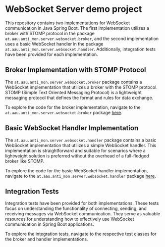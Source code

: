 # WebSocket Server demo project 

This repository contains two implementations for WebSocket communication in Java Spring Boot. The first implementation utilizes a broker with STOMP protocol in the package `at.aau.anti_mon.server.websocket.broker`, and the second implementation uses a basic WebSocket handler in the package `at.aau.anti_mon.server.websocket.handler`. Additionally, integration tests have been provided for each implementation.

## Broker Implementation with STOMP Protocol

The `at.aau.anti_mon.server.websocket.broker` package contains a WebSocket implementation that utilizes a broker with the STOMP protocol. STOMP (Simple Text Oriented Messaging Protocol) is a lightweight messaging protocol that defines the format and rules for data exchange. 

To explore the code for the broker implementation, navigate to the `at.aau.anti_mon.server.websocket.broker` package [here](./src/main/java/at/aau/anti_mon/server/websocket/broker).

## Basic WebSocket Handler Implementation

The `at.aau.anti_mon.server.websocket.handler` package contains a basic WebSocket implementation that utilizes a simple WebSocket handler. This implementation is straightforward and suitable for scenarios where a lightweight solution is preferred without the overhead of a full-fledged broker like STOMP.

To explore the code for the basic WebSocket handler implementation, navigate to the `at.aau.anti_mon.server.websocket.handler` package [here](./src/main/java/at/aau/anti_mon/server/websocket/handler).

## Integration Tests

Integration tests have been provided for both implementations. These tests focus on understanding the functionality of connecting, sending, and receiving messages via WebSocket communication. They serve as valuable resources for understanding how to effectively use WebSocket communication in Spring Boot applications.

To explore the integration tests, navigate to the respective test classes for the broker and handler implementations.
